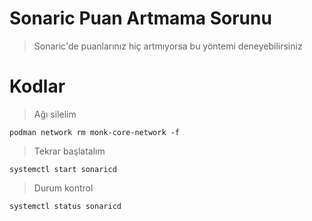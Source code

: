 # Sonaric Puan Artmama Sorunu

> Sonaric'de puanlarınız hiç artmıyorsa bu yöntemi deneyebilirsiniz

# Kodlar

> Ağı silelim
```console
podman network rm monk-core-network -f
````

> Tekrar başlatalım
```console
systemctl start sonaricd
````

> Durum kontrol
```console
systemctl status sonaricd
````

